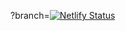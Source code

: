 ?branch=[![Netlify Status](https://api.netlify.com/api/v1/badges/08bfcadb-39e7-49b4-b036-6e32fdd47ddd/deploy-status)](https://app.netlify.com/sites/flappybirdisexist/deploys)